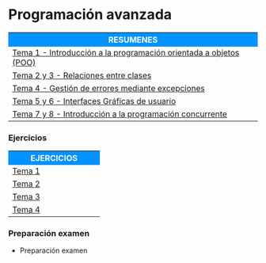 # Programación avanzada

<table>  
	<tr style="background-color: rgb(0, 147, 255);">
    	<th width="60%" style="color:#FFFFFF">RESUMENES</th>
	</tr>   
    <tr>
		<td><a href="2-Curso/Segundo_cuatrimestre/Programacion_avanzada/Resumenes/Tema_1.html">Tema 1 - Introducción a la programación orientada a objetos (POO)</a></td>
    </tr>
    <tr>    
		<td><a href="2-Curso/Segundo_cuatrimestre/Programacion_avanzada/Resumenes/Tema_2-3.html">Tema 2 y 3 - Relaciones entre clases</a></td>
    </tr>    
    <tr>    
		<td><a href="2-Curso/Segundo_cuatrimestre/Programacion_avanzada/Resumenes/Tema_4.html">Tema 4 - Gestión de errores mediante excepciones</a></td>
    </tr>    
    <tr>    
		<td><a href="2-Curso/Segundo_cuatrimestre/Programacion_avanzada/Resumenes/Tema_5-6.html">Tema 5 y 6 - Interfaces Gráficas de usuario</a></td>
    </tr>    
    <tr>    
		<td><a href="2-Curso/Segundo_cuatrimestre/Programacion_avanzada/Resumenes/Tema_7-8.html">Tema 7 y 8 - Introducción a la programación concurrente</a></td>
	</tr>
</table> 



### Ejercicios

<table>  
	<tr style="background-color: rgb(0, 147, 255);">
    	<th width="60%" style="color:#FFFFFF">EJERCICIOS</th>
	</tr>   
    <tr>
		<td><a href="2-Curso/Segundo_cuatrimestre/Programacion_avanzada/Ejercicios/Tema 1.html">Tema 1</a></td>
    </tr>
    <tr>    
		<td><a href="2-Curso/Segundo_cuatrimestre/Programacion_avanzada/Ejercicios/Tema 2.html">Tema 2</a></td>
    </tr>
		<td><a href="2-Curso/Segundo_cuatrimestre/Programacion_avanzada/Ejercicios/Tema 3.html">Tema 3</a></td>
    </tr>
    <tr>    
		<td><a href="2-Curso/Segundo_cuatrimestre/Programacion_avanzada/Ejercicios/Tema 4.html">Tema 4</a></td>
    </tr>    
    <tr>        
</table> 



### Preparación examen

- Preparación examen